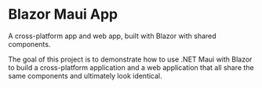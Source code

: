 # Blazor Maui App
A cross-platform app and web app, built with Blazor with shared components.

The goal of this project is to demonstrate how to use .NET Maui with Blazor to build a cross-platform application and a web application that all share the same components and ultimately look identical.
